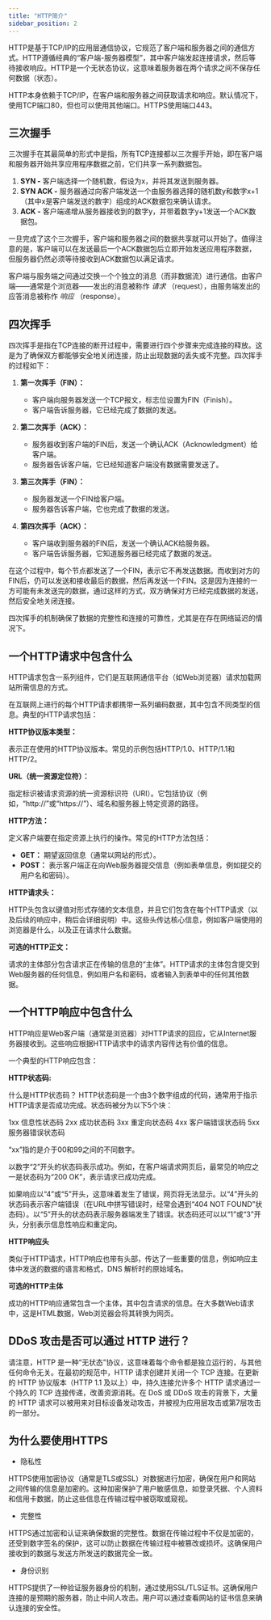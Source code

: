 ```yaml
---
title: "HTTP简介"
sidebar_position: 2
---
```

HTTP是基于TCP/IP的应用层通信协议，它规范了客户端和服务器之间的通信方式。HTTP遵循经典的“客户端-服务器模型”，其中客户端发起连接请求，然后等待接收响应。HTTP是一个无状态协议，这意味着服务器在两个请求之间不保存任何数据（状态）。

HTTP本身依赖于TCP/IP，在客户端和服务器之间获取请求和响应。默认情况下，使用TCP端口80，但也可以使用其他端口。HTTPS使用端口443。

## 三次握手

三次握手在其最简单的形式中是指，所有TCP连接都以三次握手开始，即在客户端和服务器开始共享应用程序数据之前，它们共享一系列数据包。

1. **SYN -** 客户端选择一个随机数，假设为x，并将其发送到服务器。
2. **SYN ACK -** 服务器通过向客户端发送一个由服务器选择的随机数y和数字x+1（其中x是客户端发送的数字）组成的ACK数据包来确认请求。
3. **ACK -** 客户端递增从服务器接收到的数字y，并带着数字y+1发送一个ACK数据包。

一旦完成了这个三次握手，客户端和服务器之间的数据共享就可以开始了。值得注意的是，客户端可以在发送最后一个ACK数据包后立即开始发送应用程序数据，但服务器仍然必须等待接收到ACK数据包以满足请求。

客户端与服务端之间通过交换一个个独立的消息（而非数据流）进行通信。由客户端——通常是个浏览器——发出的消息被称作 *请求* （request），由服务端发出的应答消息被称作 *响应* （response）。

## 四次挥手

四次挥手是指在TCP连接的断开过程中，需要进行四个步骤来完成连接的释放。这是为了确保双方都能够安全地关闭连接，防止出现数据的丢失或不完整。四次挥手的过程如下：

1. **第一次挥手（FIN）：**

   - 客户端向服务器发送一个TCP报文，标志位设置为FIN（Finish）。
   - 客户端告诉服务器，它已经完成了数据的发送。
2. **第二次挥手（ACK）：**

   - 服务器收到客户端的FIN后，发送一个确认ACK（Acknowledgment）给客户端。
   - 服务器告诉客户端，它已经知道客户端没有数据需要发送了。
3. **第三次挥手（FIN）：**

   - 服务器发送一个FIN给客户端。
   - 服务器告诉客户端，它也完成了数据的发送。
4. **第四次挥手（ACK）：**

   - 客户端收到服务器的FIN后，发送一个确认ACK给服务器。
   - 客户端告诉服务器，它知道服务器已经完成了数据的发送。

在这个过程中，每个节点都发送了一个FIN，表示它不再发送数据。而收到对方的FIN后，仍可以发送和接收最后的数据，然后再发送一个FIN。这是因为连接的一方可能有未发送完的数据，通过这样的方式，双方确保对方已经完成数据的发送，然后安全地关闭连接。

四次挥手的机制确保了数据的完整性和连接的可靠性，尤其是在存在网络延迟的情况下。

## 一个HTTP请求中包含什么

HTTP请求包含一系列组件，它们是互联网通信平台（如Web浏览器）请求加载网站所需信息的方式。

在互联网上进行的每个HTTP请求都携带一系列编码数据，其中包含不同类型的信息。典型的HTTP请求包括：

**HTTP协议版本类型：**

表示正在使用的HTTP协议版本。常见的示例包括HTTP/1.0、HTTP/1.1和HTTP/2。

**URL（统一资源定位符）：**

指定标识被请求资源的统一资源标识符（URI）。它包括协议（例如，“http://”或“https://”）、域名和服务器上特定资源的路径。

**HTTP方法：**

定义客户端要在指定资源上执行的操作。常见的HTTP方法包括：

- **GET：** 期望返回信息（通常以网站的形式）。
- **POST：** 表示客户端正在向Web服务器提交信息（例如表单信息，例如提交的用户名和密码）。

**HTTP请求头：**

HTTP头包含以键值对形式存储的文本信息，并且它们包含在每个HTTP请求（以及后续的响应中，稍后会详细说明）中。这些头传达核心信息，例如客户端使用的浏览器是什么，以及正在请求什么数据。

**可选的HTTP正文：**

请求的主体部分包含请求正在传输的信息的“主体”。HTTP请求的主体包含提交到Web服务器的任何信息，例如用户名和密码，或者输入到表单中的任何其他数据。

## 一个HTTP响应中包含什么

HTTP响应是Web客户端（通常是浏览器）对HTTP请求的回应，它从Internet服务器接收到。这些响应根据HTTP请求中的请求内容传达有价值的信息。

一个典型的HTTP响应包含：

**HTTP状态码:**

什么是HTTP状态码？
HTTP状态码是一个由3个数字组成的代码，通常用于指示HTTP请求是否成功完成。状态码被分为以下5个块：

1xx 信息性状态码
2xx 成功状态码
3xx 重定向状态码
4xx 客户端错误状态码
5xx 服务器错误状态码

“xx”指的是介于00和99之间的不同数字。

以数字“2”开头的状态码表示成功。例如，在客户端请求网页后，最常见的响应之一是状态码为“200 OK”，表示请求已成功完成。

如果响应以“4”或“5”开头，这意味着发生了错误，网页将无法显示。以“4”开头的状态码表示客户端错误（在URL中拼写错误时，经常会遇到“404 NOT FOUND”状态码）。以“5”开头的状态码表示服务器端发生了错误。状态码还可以以“1”或“3”开头，分别表示信息性响应和重定向。

**HTTP响应头**

类似于HTTP请求，HTTP响应也带有头部，传达了一些重要的信息，例如响应主体中发送的数据的语言和格式，DNS 解析时的原始域名。

**可选的HTTP主体**

成功的HTTP响应通常包含一个主体，其中包含请求的信息。在大多数Web请求中，这是HTML数据，Web浏览器会将其转换为网页。

## DDoS 攻击是否可以通过 HTTP 进行？

请注意，HTTP 是一种“无状态”协议，这意味着每个命令都是独立运行的，与其他任何命令无关。在最初的规范中，HTTP 请求创建并关闭一个 TCP 连接。在更新的 HTTP 协议版本（HTTP 1.1 及以上）中，持久连接允许多个 HTTP 请求通过一个持久的 TCP 连接传递，改善资源消耗。在 DoS 或 DDoS 攻击的背景下，大量的 HTTP 请求可以被用来对目标设备发动攻击，并被视为应用层攻击或第7层攻击的一部分。

## 为什么要使用HTTPS

* 隐私性

HTTPS使用加密协议（通常是TLS或SSL）对数据进行加密，确保在用户和网站之间传输的信息是加密的。这种加密保护了用户敏感信息，如登录凭据、个人资料和信用卡数据，防止这些信息在传输过程中被窃取或窥视。

* 完整性

HTTPS通过加密和认证来确保数据的完整性。数据在传输过程中不仅是加密的，还受到数字签名的保护，这可以防止数据在传输过程中被篡改或损坏。这确保用户接收到的数据与发送方所发送的数据完全一致。

* 身份识别

HTTPS提供了一种验证服务器身份的机制，通过使用SSL/TLS证书。这确保用户连接的是预期的服务器，防止中间人攻击。用户可以通过查看网站的证书信息来确认连接的安全性。
